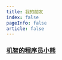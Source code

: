 ```yaml
---
title: 我的朋友
index: false
pageInfo: false
article: false
---
```


### [机智的程序员小熊](https://coding3min.com/)



